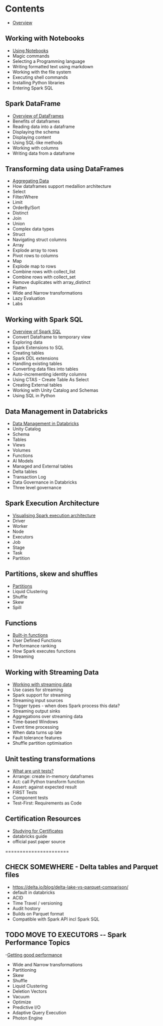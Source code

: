 # Contents
- [Overview](/README.md)

## Working with Notebooks
- [Using Notebooks](/notebooks.md)
- Magic commands
- Selecting a Programming language
- Writing formatted text using markdown
- Working with the file system
- Executing shell commands
- Installing Python libraries
- Entering Spark SQL
  
## Spark DataFrame
- [Overview of DataFrames](/dataframe.md)
- Benefits of dataframes
- Reading data into a dataframe
- Displaying the schema
- Displaying content
- Using SQL-like methods
- Working with columns
- Writing data from a dataframe

## Transforming data using DataFrames
- [Aggregating Data](/transforming-data.md)
- How dataframes support medallion architecture
- Select
- Filter/Where
- Limit
- OrderBy/Sort
- Distinct
- Join
- Union
- Complex data types
- Struct
- Navigating struct columns
- Array
- Explode array to rows
- Pivot rows to columns
- Map
- Explode map to rows
- Combine rows with collect_list
- Combine rows with collect_set
- Remove duplicates with array_distinct
- Flatten
- Wide and Narrow transformations
- Lazy Evaluation
- Labs
  
## Working with Spark SQL
- [Overview of Spark SQL](/spark-sql.md)
- Convert Dataframe to temporary view
- Exploring data
- Spark Extensions to SQL
- Creating tables
- Spark DDL extensions
- Handling existing tables
- Converting data files into tables
- Auto-incrementing identity columns
- Using CTAS - Create Table As Select
- Creating External tables
- Working with Unity Catalog and Schemas
- Using SQL in Python

## Data Management in Databricks
- [Data Management in Databricks](/architecture.md)
- Unity Catalog
- Schema
- Tables
- Views
- Volumes
- Functions
- AI Models
- Managed and External tables
- Delta tables
- Transaction Log
- Data Governance in Databricks
- Three level governance

## Spark Execution Architecture
- [Visualising Spark execution architecture](/executors.md)
- Driver
- Worker
- Node
- Executors
- Job
- Stage
- Task
- Partition

## Partitions, skew and shuffles
- [Partitions](/partitions.md)
- Liquid Clustering
- Shuffle
- Skew
- Spill

## Functions
- [Built-in functions](/functions.md)
- User Defined Functions
- Performance ranking
- How Spark executes functions
- Streaming

## Working with Streaming Data
- [Working with streaming data](/streaming.md)
- Use cases for streaming
- Spark support for streaming
- Streaming input sources
- Trigger types - when does Spark process this data?
- Streaming output sinks
- Aggregations over streaming data
- Time-based Windows
- Event time processing
- When data turns up late
- Fault tolerance features
- Shuffle partition optimisation
  
## Unit testing transformations
- [What are unit tests?](/spark-unit-testing.md)
- Arrange: create in-memory dataframes
- Act: call Python transform function
- Assert: against expected result
- FIRST Tests
- Component tests
- Test-First: Requirements as Code

## Certification Resources
- [Studying for Certificates](/certification.md)
- databricks guide
- official past paper source

======================
## CHECK SOMEWHERE - Delta tables and Parquet files
- https://delta.io/blog/delta-lake-vs-parquet-comparison/
- default in databricks
- ACID
- Time Travel / versioning
- Audit hostory
- Builds on Parquet format
- Compatible with Spark API incl Spark SQL

## TODO MOVE TO EXECUTORS -- Spark Performance Topics
-[Getting good performance](/spark-performance.md)

- Wide and Narrow transformations
- Partitioning
- Skew
- Shuffle
- Liquid Clustering
- Deletion Vectors
- Vacuum
- Optimize
- Predictive I/O
- Adaptive Query Execution
- Photon Engine

